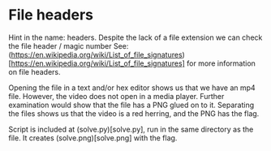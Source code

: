 # File headers

Hint in the name: headers. Despite the lack of a file extension we can check the file header / magic number See: (https://en.wikipedia.org/wiki/List_of_file_signatures)[https://en.wikipedia.org/wiki/List_of_file_signatures] for more information on file headers.

Opening the file in a text and/or hex editor shows us that we have an mp4 file. However, the video does not open in a media player. Further examination would show that the file has a PNG glued on to it. Separating the files shows us that the video is a red herring, and the PNG has the flag.


Script is included at (solve.py)[solve.py], run in the same directory as the file. It creates (solve.png)[solve.png] with the flag.
